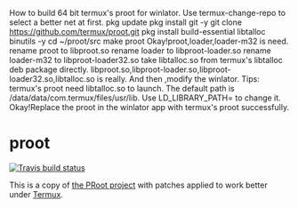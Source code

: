 How to build 64 bit termux's proot for winlator.
Use termux-change-repo to select a better net at first.
pkg update
pkg install git -y
git clone https://github.com/termux/proot.git
pkg install build-essential libtalloc binutils -y
cd ~/proot/src
make proot
Okay!proot,loader,loader-m32 is need.
rename proot to libproot.so
rename loader to libproot-loader.so
rename loader-m32 to libproot-loader32.so 
take libtalloc.so from termux's libtalloc deb package directly.
libproot.so,libproot-loader.so,libproot-loader32.so,libtalloc.so is really.
And then ,modify the winlator.
Tips:
termux's proot need libtalloc.so to launch. 
The default path is /data/data/com.termux/files/usr/lib.
Use LD_LIBRARY_PATH= to change it.
Okay!Replace the proot in the winlator app with termux's proot successfully.

proot
=====
[![Travis build status](https://travis-ci.org/termux/proot.svg?branch=master)](https://travis-ci.org/termux/proot)

This is a copy of [the PRoot project](https://github.com/proot-me/PRoot/) with patches applied to work better under [Termux](https://termux.com).
